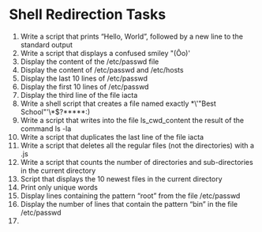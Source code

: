 # Shell Redirection Tasks
1. Write a script that prints “Hello, World”, followed by a new line to the standard output
2. Write a script that displays a confused smiley "(Ôo)' 
3. Display the content of the /etc/passwd file
4. Display the content of /etc/passwd and /etc/hosts
5. Display the last 10 lines of /etc/passwd
6. Display the first 10 lines of /etc/passwd
7. Display the third line of the file iacta 
8. Write a shell script that creates a file named exactly \*\\'"Best School"\'\\*$\?\*\*\*\*\*:)
9. Write a script that writes into the file ls_cwd_content the result of the command ls -la
10. Write a script that duplicates the last line of the file iacta
11. Write a script that deletes all the regular files (not the directories) with a .js
12. Write a script that counts the number of directories and sub-directories in the current directory
13. Script that displays the 10 newest files in the current directory
14. Print only unique words
15. Display lines containing the pattern “root” from the file /etc/passwd
16. Display the number of lines that contain the pattern “bin” in the file /etc/passwd
17.  
